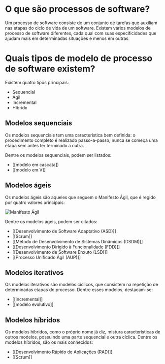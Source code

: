 # O que são processos de software?
Um processo de software consiste de um conjunto de tarefas que auxiliam nas etapas do ciclo de vida de um software. Existem vários modelos de processo de software diferentes, cada qual com suas especificidades que ajudam mais em determinadas situações e menos em outras.

# Quais tipos de modelo de processo de software existem?
Existem quatro tipos principais:
- Sequencial
- Ágil
- Incremental
- Híbrido

## Modelos sequenciais
Os modelos sequenciais tem uma característica bem definida: o procedimento completo é realizado passo-a-passo, nunca se começa uma etapa sem antes ter terminado a outra.

Dentre os modelos sequenciais, podem ser listados:
- [[modelo em cascata]]
- [[modelo em V]]

## Modelos ágeis
Os modelos ágeis são aqueles que seguem o Manifesto Ágil, que é regido por quatro valores principais:

![Manifesto Ágil](manifesto_agil_1.jpg)

Dentre os modelos ágeis, podem ser citados:
- [[Desenvolvimento de Software Adaptativo (ASD)]]
- [[Scrum]]
- [[Método de Desenvolvimento de Sistemas Dinâmicos (DSDM)]]
- [[Desenvolvimento Dirigido à Funcionalidade (FDD)]]
- [[Desenvolvimento de Software Enxuto (LSD)]]
- [[Processo Unificado Ágil (AUP)]]

## Modelos iterativos
Os modelos iterativos são modelos cíclicos, que consistem na repetição de determinadas etapas do processo. Dentre esses modelos, destacam-se:
- [[incremental]]
- [[modelo evolutivo]]

## Modelos híbridos
Os modelos híbridos, como o próprio nome já diz, mistura características de outros modelos, possuindo uma parte sequencial e outra cíclica. Dentre os modelos híbridos, são os mais conhecidos:
- [[Desenvolvimento Rápido de Aplicações (RAD)]]
- [[Scrum]]